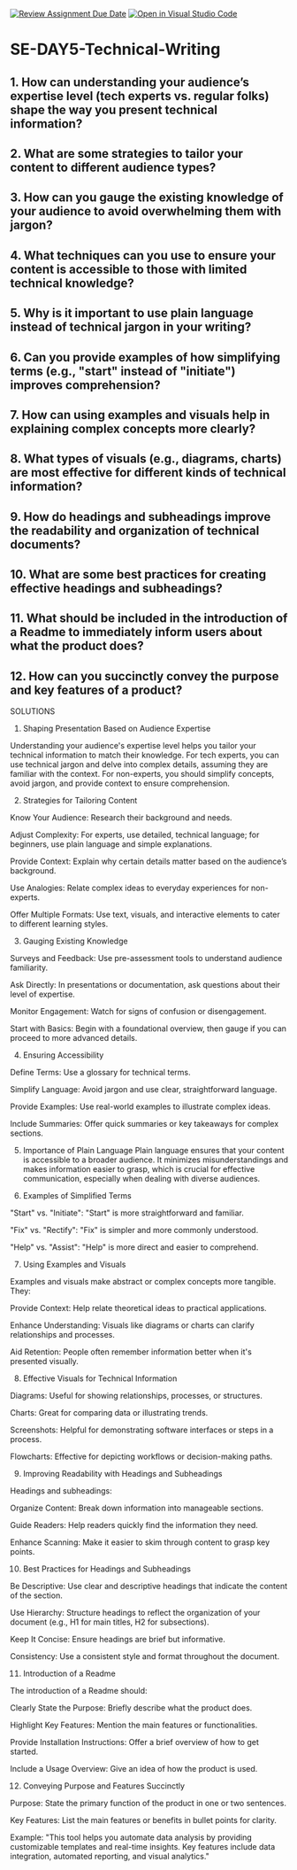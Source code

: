 [![Review Assignment Due Date](https://classroom.github.com/assets/deadline-readme-button-22041afd0340ce965d47ae6ef1cefeee28c7c493a6346c4f15d667ab976d596c.svg)](https://classroom.github.com/a/zsAR-pyY)
[![Open in Visual Studio Code](https://classroom.github.com/assets/open-in-vscode-2e0aaae1b6195c2367325f4f02e2d04e9abb55f0b24a779b69b11b9e10269abc.svg)](https://classroom.github.com/online_ide?assignment_repo_id=15700200&assignment_repo_type=AssignmentRepo)
# SE-DAY5-Technical-Writing
## 1. How can understanding your audience’s expertise level (tech experts vs. regular folks) shape the way you present technical information?
## 2. What are some strategies to tailor your content to different audience types?
## 3. How can you gauge the existing knowledge of your audience to avoid overwhelming them with jargon?
## 4. What techniques can you use to ensure your content is accessible to those with limited technical knowledge?
## 5. Why is it important to use plain language instead of technical jargon in your writing?
## 6. Can you provide examples of how simplifying terms (e.g., "start" instead of "initiate") improves comprehension?
## 7. How can using examples and visuals help in explaining complex concepts more clearly?
## 8. What types of visuals (e.g., diagrams, charts) are most effective for different kinds of technical information?
## 9. How do headings and subheadings improve the readability and organization of technical documents?
## 10. What are some best practices for creating effective headings and subheadings?
## 11. What should be included in the introduction of a Readme to immediately inform users about what the product does?
## 12. How can you succinctly convey the purpose and key features of a product?


   SOLUTIONS

1. Shaping Presentation Based on Audience Expertise
   
Understanding your audience's expertise level helps you tailor your technical information to match their knowledge. For tech experts, you can use technical jargon and delve into complex details, assuming they are familiar with the context. For non-experts, you should simplify concepts, avoid jargon, and provide context to ensure comprehension.

2.  Strategies for Tailoring Content
   
Know Your Audience: Research their background and needs.

Adjust Complexity: For experts, use detailed, technical language; for beginners, use plain language and simple explanations.

Provide Context: Explain why certain details matter based on the audience’s background.

Use Analogies: Relate complex ideas to everyday experiences for non-experts.

Offer Multiple Formats: Use text, visuals, and interactive elements to cater to different learning styles.

3.   Gauging Existing Knowledge
   
Surveys and Feedback: Use pre-assessment tools to understand audience familiarity.

Ask Directly: In presentations or documentation, ask questions about their level of expertise.

Monitor Engagement: Watch for signs of confusion or disengagement.

Start with Basics: Begin with a foundational overview, then gauge if you can proceed to more advanced details.

4.   Ensuring Accessibility
   
Define Terms: Use a glossary for technical terms.

Simplify Language: Avoid jargon and use clear, straightforward language.

Provide Examples: Use real-world examples to illustrate complex ideas.

Include Summaries: Offer quick summaries or key takeaways for complex sections.

5.   Importance of Plain Language
Plain language ensures that your content is accessible to a broader audience. It minimizes misunderstandings and makes information easier to grasp, which is crucial for effective communication, especially when dealing with diverse audiences.

6.   Examples of Simplified Terms
   
"Start" vs. "Initiate": "Start" is more straightforward and familiar.

"Fix" vs. "Rectify": "Fix" is simpler and more commonly understood.

"Help" vs. "Assist": "Help" is more direct and easier to comprehend.

7.   Using Examples and Visuals
   
Examples and visuals make abstract or complex concepts more tangible. They:

Provide Context: Help relate theoretical ideas to practical applications.

Enhance Understanding: Visuals like diagrams or charts can clarify relationships and processes.

Aid Retention: People often remember information better when it's presented visually.

8.    Effective Visuals for Technical Information
  
Diagrams: Useful for showing relationships, processes, or structures.

Charts: Great for comparing data or illustrating trends.

Screenshots: Helpful for demonstrating software interfaces or steps in a process.

Flowcharts: Effective for depicting workflows or decision-making paths.

9.  Improving Readability with Headings and Subheadings
    
Headings and subheadings:

Organize Content: Break down information into manageable sections.

Guide Readers: Help readers quickly find the information they need.

Enhance Scanning: Make it easier to skim through content to grasp key points.

10.  Best Practices for Headings and Subheadings
    
Be Descriptive: Use clear and descriptive headings that indicate the content of the section.

Use Hierarchy: Structure headings to reflect the organization of your document (e.g., H1 for main titles, H2 for subsections).

Keep It Concise: Ensure headings are brief but informative.

Consistency: Use a consistent style and format throughout the document.

11. Introduction of a Readme
    
The introduction of a Readme should:

Clearly State the Purpose: Briefly describe what the product does.

Highlight Key Features: Mention the main features or functionalities.

Provide Installation Instructions: Offer a brief overview of how to get started.

Include a Usage Overview: Give an idea of how the product is used.

12. Conveying Purpose and Features Succinctly
    
Purpose: State the primary function of the product in one or two sentences.

Key Features: List the main features or benefits in bullet points for clarity.

Example: "This tool helps you automate data analysis by providing customizable templates and real-time insights. Key features include data integration, automated reporting, and visual analytics."

